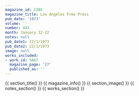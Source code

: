 ```yaml
---
magazine_id: 1385
magazine_title: Los Angeles Free Press
pub_date: '1973'
volume: ''
number: 443
month: January 12-22
notes: null
pub_date1: 12/1/1973
pub_date2: 22/1/1973
image: null
works_included:
- work_id: 5667
  magazine_page: '27'
  published_as: ''
---
```


{{ section_title() }}
{{ magazine_info() }}
{{ section_image() }}
{{ notes_section() }}
{{ works_section() }}
